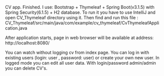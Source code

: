 
CV app. Finished. 
I use: Bootstrap + Thymeleaf + Spring Boot(v3.1.5) with Spring Security(6.1.5) + H2 database.
To run it you have to use IntelliJ and open CV_Thymeleaf directory using it. 
Then find and run this file : CV_Thymeleaf/src/main/java/com/example/cv_thymeleaf/CvThymeleafApplication.java

After application starts, page in web browser will be available at address:
http://localhost:8080/

You can watch without logging cv from index page.
You can log in with existing users (login: user , password: user) or create your own new user. 
In logged mode you can edit all user data.
With login/password admin/admin you can delete CV's.
